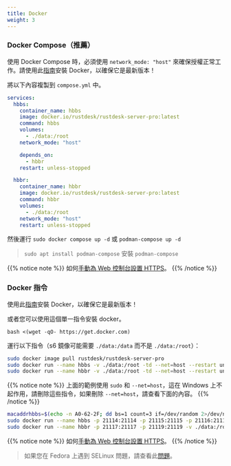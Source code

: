 ```yaml
---
title: Docker
weight: 3
---
```


### Docker Compose（推薦）

使用 Docker Compose 時，必須使用 `network_mode: "host"` 來確保授權正常工作。請使用此[指南](https://docs.docker.com/engine/install)安裝 Docker，以確保它是最新版本！

將以下內容複製到 `compose.yml` 中。

```yaml
services:
  hbbs:
    container_name: hbbs
    image: docker.io/rustdesk/rustdesk-server-pro:latest
    command: hbbs
    volumes:
      - ./data:/root
    network_mode: "host"

    depends_on:
      - hbbr
    restart: unless-stopped

  hbbr:
    container_name: hbbr
    image: docker.io/rustdesk/rustdesk-server-pro:latest
    command: hbbr
    volumes:
      - ./data:/root
    network_mode: "host"
    restart: unless-stopped
```

然後運行 `sudo docker compose up -d` 或 `podman-compose up -d`

> `sudo apt install podman-compose` 安裝 `podman-compose`

{{% notice note %}}
如何[手動為 Web 控制台設置 HTTPS](https://rustdesk.com/docs/en/self-host/rustdesk-server-pro/faq/#set-up-https-for-web-console-manually)。
{{% /notice %}}

### Docker 指令

使用此[指南](https://docs.docker.com/engine/install)安裝 Docker，以確保它是最新版本！

或者您可以使用這個單一指令安裝 docker。

```
bash <(wget -qO- https://get.docker.com)
```

運行以下指令（s6 鏡像可能需要 `./data:/data` 而不是 `./data:/root`）：

```sh
sudo docker image pull rustdesk/rustdesk-server-pro
sudo docker run --name hbbs -v ./data:/root -td --net=host --restart unless-stopped docker.io/rustdesk/rustdesk-server-pro hbbs
sudo docker run --name hbbr -v ./data:/root -td --net=host --restart unless-stopped docker.io/rustdesk/rustdesk-server-pro hbbr
```

{{% notice note %}}
上面的範例使用 `sudo` 和 `--net=host`，這在 Windows 上不起作用，請刪除這些指令，如果刪除 `--net=host`，請查看下面的內容。
{{% /notice %}}

```sh
macaddrhbbs=$(echo -n A0-62-2F; dd bs=1 count=3 if=/dev/random 2>/dev/null |hexdump -v -e '/1 "-%02X"')
sudo docker run --name hbbs -p 21114:21114 -p 21115:21115 -p 21116:21116 -p 21116:21116/udp -p 21118:21118 -v ./data:/root -td --mac-address="$macaddrhbbs" --restart unless-stopped docker.io/rustdesk/rustdesk-server-pro hbbs
sudo docker run --name hbbr -p 21117:21117 -p 21119:21119 -v ./data:/root -td --restart unless-stopped docker.io/rustdesk/rustdesk-server-pro hbbr
```

{{% notice note %}}
如何[手動為 Web 控制台設置 HTTPS](https://rustdesk.com/docs/en/self-host/rustdesk-server-pro/faq/#set-up-https-for-web-console-manually)。
{{% /notice %}}


> 如果您在 Fedora 上遇到 SELinux 問題，請查看此[問題](https://github.com/rustdesk/rustdesk-server/issues/230)。